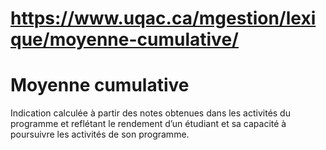 # https://www.uqac.ca/mgestion/lexique/moyenne-cumulative/

# Moyenne cumulative
Indication calculée à partir des notes obtenues dans les activités du programme et reflétant le rendement d’un étudiant et sa capacité à poursuivre les activités de son programme.
